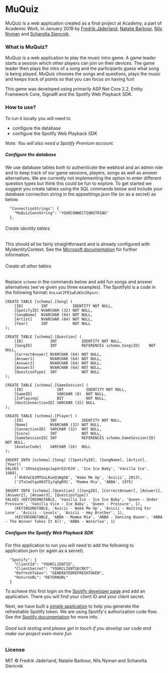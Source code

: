 # MuQuiz

MuQuiz is a web application created as a final project at Academy, a part of Academic Work, 
in January 2019 by [Fredrik Jäderland](https://github.com/Freddeeeee), [Natalie Barbour](https://github.com/natalie-barbour), [Nils Nyman](https://github.com/nilnym) and [Scharolta Siencnik](https://github.com/scharolta).

### What is MuQuiz?
MuQuiz is a web application to play the music intro game. 
A game leader starts a session which other players can join on their devices. 
The game leader then plays the intro of a song and the participants guess what song is being played.
MuQuiz chooses the songs and questions, plays the music and
keeps track of points so that you can focus on having fun!

This game was developed using primarily ASP.Net Core 2.2, Entity Framework Core, SignalR and the Spotify Web Playback SDK. 

### How to use?
To run it locally you will need to
- configure the database
- configure the Spotify Web Playback SDK

*Note: You will also need a Spotify Premium account.*

##### Configure the database
We use database tables both to authenticate the webhost and an admin role and
to keep track of our game sessions, players, songs as well as answer alternatives.
We are currently not implementing the option to enter different question types but think this could be fun to explore. To get started we suggest you create tables using 
the SQL commands below and include your database connection string in the appsettings.json file (or as a secret) as below.

```
  "ConnectionStrings": {
    "MuQuizConnString": "YOURCONNECTIONSTRING"
  },
```

###### Create identity tables
This should all be fairly straightforward and is already configured with MyIdentityContext. See the [Microsoft documentation](https://docs.microsoft.com/en-us/aspnet/core/security/authentication/identity?view=aspnetcore-2.2&tabs=visual-studio) for further information.

###### Create all other tables
Replace `schema` in the commands below and add fun songs and answer alternatives (we've given you three examples). The SpotifyId is a code in the following format: `6nLvaCZFR1wEzW3sIKpsnr`.
 
```
CREATE TABLE [schema].[Song] (
    [ID]        INT           IDENTITY NOT NULL,
    [SpotifyID] NVARCHAR (32) NOT NULL,
    [SongName]  NVARCHAR (64) NOT NULL,
    [Artist]    NVARCHAR (64) NOT NULL,
    [Year]      INT           NOT NULL
);

CREATE TABLE [schema].[Question] (
    [ID]            INT           IDENTITY NOT NULL,
    [SongID]        INT           REFERENCES schema.Song(ID)	NOT NULL,
    [CorrectAnswer] NVARCHAR (64) NOT NULL,
    [Answer1]       NVARCHAR (64) NOT NULL,
    [Answer2]       NVARCHAR (64) NOT NULL,
    [Answer3]       NVARCHAR (64) NOT NULL,
    [QuestionType]  INT           NOT NULL
);

CREATE TABLE [schema].[GameSession] (
    [ID]               INT          IDENTITY NOT NULL,
    [GameID]           VARCHAR (8)  NOT NULL,
    [IsPlaying]        BIT          NOT NULL,
    [HostConnectionID] VARCHAR (32) NULL
);

CREATE TABLE [schema].[Player] (
    [ID]            INT           IDENTITY NOT NULL,
    [Name]          NVARCHAR (32) NOT NULL,
    [ConnectionID]  VARCHAR (32)  NOT NULL,
    [Score]         INT           NOT NULL,
    [GameSessionID] INT           REFERENCES schema.GameSession(ID)	NOT NULL,
    [AvatarCode]    VARCHAR (16)  NULL
);

INSERT INTO [schema].[Song] ([SpotifyID], [SongName], [Artist], [Year]) 
VALUES ('3XVozq1aeqsJwpXrEZrDJ9', 'Ice Ice Baby', 'Vanilla Ice', 1989),
	('4h8VwCb1MTGoLKueQ1WgbD', 'Wake Me Up', 'Avicii', 2013),
	('2TxCwUlqaOH3TIyJqGgR91', 'Mamma Mia', 'ABBA', 1975)

INSERT INTO [schema].[Question] ([SongID], [CorrectAnswer], [Answer1], [Answer2], [Answer3], [QuestionType]) 
VALUES (KEYINSONGTABLE, 'Vanilla Ice - Ice Ice Baby', 'Queen - Under Pressure', 'Vanilla Vice - Ice Baby', 'Queen - Pressure', 1),
	(KEYINSONGTABLE, 'Avicii - Wake Me Up', 'Avicii - Waiting For Love', 'Avicii - Levels', 'Avicii - Hey Brother', 1),
	(KEYINSONGTABLE, 'ABBA - Mamma Mia', 'ABBA - Dancing Queen', 'ABBA - The Winner Takes It All', 'ABBA - Waterloo', 1)
```

##### Configure the Spotify Web Playback SDK
For this application to run you will need to add the following to application.json (or again as a secret).

```
  "Spotify": {
    "ClientId": "YOURCLIENTID",
    "ClientSecret": "YOURCLIENTSECRET",
    "RefreshToken": "GENERATEDREFRESHTOKEN",
    "ReturnURL": "RETURNURL"
  }
```

To achieve this first login on the [Spotify developer page](https://developer.spotify.com/dashboard/) and add an application. There you will find your client ID and your client secret.

Next, we have built a [simple application](https://github.com/nilnym/SpotifyAuthCode) to help you generate the refreshable Spotify token. We are using Spotify's authorization code flow. See the [Spotify documentation](https://developer.spotify.com/documentation/general/guides/authorization-guide/#authorization-code-flow) for more info.

###### Good luck testing and please get in touch if you develop our code and make our project even more fun.

### License
MIT © Fredrik Jäderland, Natalie Barbour, Nils Nyman and Scharolta Siencnik
